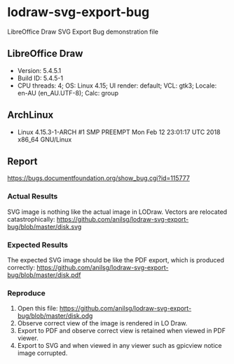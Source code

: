 # lodraw-svg-export-bug
LibreOffice Draw SVG Export Bug demonstration file

## LibreOffice Draw
- Version: 5.4.5.1
- Build ID: 5.4.5-1
- CPU threads: 4; OS: Linux 4.15; UI render: default; VCL: gtk3; Locale: en-AU (en_AU.UTF-8); Calc: group

## ArchLinux
- Linux 4.15.3-1-ARCH #1 SMP PREEMPT Mon Feb 12 23:01:17 UTC 2018 x86_64 GNU/Linux

## Report
https://bugs.documentfoundation.org/show_bug.cgi?id=115777

### Actual Results
SVG image is nothing like the actual image in LODraw. Vectors are relocated catastrophically: https://github.com/anilsg/lodraw-svg-export-bug/blob/master/disk.svg

### Expected Results
The expected SVG image should be like the PDF export, which is produced correctly: https://github.com/anilsg/lodraw-svg-export-bug/blob/master/disk.pdf

### Reproduce
1. Open this file: https://github.com/anilsg/lodraw-svg-export-bug/blob/master/disk.odg
2. Observe correct view of the image is rendered in LO Draw.
3. Export to PDF and observe correct view is retained when viewed in PDF viewer.
4. Export to SVG and when viewed in any viewer such as gpicview notice image corrupted.
